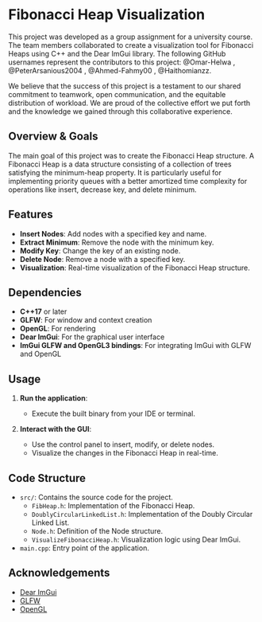 # Fibonacci Heap Visualization

This project was developed as a group assignment for a university course. The team members collaborated to create a visualization tool for Fibonacci Heaps using C++ and the Dear ImGui library. The following GitHub usernames represent the contributors to this project: @Omar-Helwa , @PeterArsanious2004 , @Ahmed-Fahmy00 , @Haithomianzz.

We believe that the success of this project is a testament to our shared commitment to teamwork, open communication, and the equitable distribution of workload. We are proud of the collective effort we put forth and the knowledge we gained through this collaborative experience.

## Overview & Goals

The main goal of this project was to create the Fibonacci Heap structure. A Fibonacci Heap is a data structure consisting of a collection of trees satisfying the minimum-heap property. It is particularly useful for implementing priority queues with a better amortized time complexity for operations like insert, decrease key, and delete minimum.

## Features

- **Insert Nodes**: Add nodes with a specified key and name.
- **Extract Minimum**: Remove the node with the minimum key.
- **Modify Key**: Change the key of an existing node.
- **Delete Node**: Remove a node with a specified key.
- **Visualization**: Real-time visualization of the Fibonacci Heap structure.

## Dependencies

- **C++17** or later
- **GLFW**: For window and context creation
- **OpenGL**: For rendering
- **Dear ImGui**: For the graphical user interface
- **ImGui GLFW and OpenGL3 bindings**: For integrating ImGui with GLFW and OpenGL

## Usage

1. **Run the application**:
    - Execute the built binary from your IDE or terminal.

2. **Interact with the GUI**:
    - Use the control panel to insert, modify, or delete nodes.
    - Visualize the changes in the Fibonacci Heap in real-time.

## Code Structure

- `src/`: Contains the source code for the project.
  - `FibHeap.h`: Implementation of the Fibonacci Heap.
  - `DoublyCircularLinkedList.h`: Implementation of the Doubly Circular Linked List.
  - `Node.h`: Definition of the Node structure.
  - `VisualizeFibonacciHeap.h`: Visualization logic using Dear ImGui.
- `main.cpp`: Entry point of the application.

## Acknowledgements

- [Dear ImGui](https://github.com/ocornut/imgui)
- [GLFW](https://www.glfw.org/)
- [OpenGL](https://www.opengl.org/)